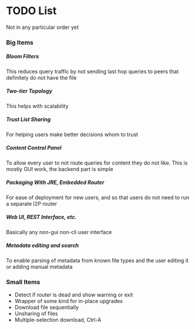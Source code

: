 # TODO List

Not in any particular order yet

### Big Items

##### Bloom Filters

This reduces query traffic by not sending last hop queries to peers that definitely do not have the file

##### Two-tier Topology

This helps with scalability

##### Trust List Sharing

For helping users make better decisions whom to trust

##### Content Control Panel

To allow every user to not route queries for content they do not like.  This is mostly GUI work, the backend part is simple

##### Packaging With JRE, Embedded Router

For ease of deployment for new users, and so that users do not need to run a separate I2P router

##### Web UI, REST Interface, etc.

Basically any non-gui non-cli user interface

##### Metadata editing and search

To enable parsing of metadata from known file types and the user editing it or adding manual metadata

### Small Items

* Detect if router is dead and show warning or exit
* Wrapper of some kind for in-place upgrades
* Download file sequentially
* Unsharing of files
* Multiple-selection download, Ctrl-A
